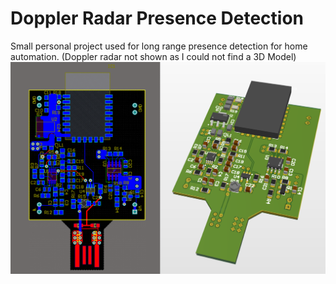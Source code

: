 # Doppler Radar Presence Detection
Small personal project used for long range presence detection for home automation. (Doppler radar not shown as I could not find a 3D Model)
![Preview](./Preview.png)
